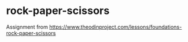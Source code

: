 # rock-paper-scissors
Assignment from https://www.theodinproject.com/lessons/foundations-rock-paper-scissors
